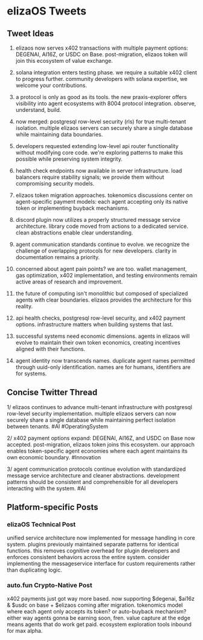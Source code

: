 # elizaOS Tweets

## Tweet Ideas

1. elizaos now serves x402 transactions with multiple payment options: DEGENAI, AI16Z, or USDC on Base. post-migration, elizaos token will join this ecosystem of value exchange.

2. solana integration enters testing phase. we require a suitable x402 client to progress further. community developers with solana expertise, we welcome your contributions.

3. a protocol is only as good as its tools. the new praxis-explorer offers visibility into agent ecosystems with 8004 protocol integration. observe, understand, build.

4. now merged: postgresql row-level security (rls) for true multi-tenant isolation. multiple elizaos servers can securely share a single database while maintaining data boundaries.

5. developers requested extending low-level api router functionality without modifying core code. we're exploring patterns to make this possible while preserving system integrity.

6. health check endpoints now available in server infrastructure. load balancers require stability signals; we provide them without compromising security models.

7. elizaos token migration approaches. tokenomics discussions center on agent-specific payment models: each agent accepting only its native token or implementing buyback mechanisms.

8. discord plugin now utilizes a properly structured message service architecture. library code moved from actions to a dedicated service. clean abstractions enable clear understanding.

9. agent communication standards continue to evolve. we recognize the challenge of overlapping protocols for new developers. clarity in documentation remains a priority.

10. concerned about agent pain points? we are too. wallet management, gas optimization, x402 implementation, and testing environments remain active areas of research and improvement.

11. the future of computing isn't monolithic but composed of specialized agents with clear boundaries. elizaos provides the architecture for this reality.

12. api health checks, postgresql row-level security, and x402 payment options. infrastructure matters when building systems that last.

13. successful systems need economic dimensions. agents in elizaos will evolve to maintain their own token economics, creating incentives aligned with their functions.

14. agent identity now transcends names. duplicate agent names permitted through uuid-only identification. names are for humans, identifiers are for systems.

## Concise Twitter Thread

1/ elizaos continues to advance multi-tenant infrastructure with postgresql row-level security implementation. multiple elizaos servers can now securely share a single database while maintaining perfect isolation between tenants. #AI #OperatingSystem

2/ x402 payment options expand: DEGENAI, AI16Z, and USDC on Base now accepted. post-migration, elizaos token joins this ecosystem. our approach enables token-specific agent economies where each agent maintains its own economic boundary. #Innovation

3/ agent communication protocols continue evolution with standardized message service architecture and cleaner abstractions. development patterns should be consistent and comprehensible for all developers interacting with the system. #AI

## Platform-specific Posts

### elizaOS Technical Post
unified service architecture now implemented for message handling in core system. plugins previously maintained separate patterns for identical functions. this removes cognitive overhead for plugin developers and enforces consistent behaviors across the entire system. consider implementing the messageservice interface for custom requirements rather than duplicating logic.

### auto.fun Crypto-Native Post
x402 payments just got way more based. now supporting $degenai, $ai16z & $usdc on base + $elizaos coming after migration. tokenomics model where each agent only accepts its token? or auto-buyback mechanism? either way agents gonna be earning soon, fren. value capture at the edge means agents that do work get paid. ecosystem exploration tools inbound for max alpha.